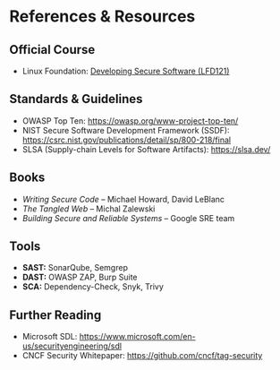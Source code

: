 # References & Resources

## Official Course
- Linux Foundation: [Developing Secure Software (LFD121)](https://training.linuxfoundation.org/training/developing-secure-software-lfd121/)

## Standards & Guidelines
- OWASP Top Ten: https://owasp.org/www-project-top-ten/  
- NIST Secure Software Development Framework (SSDF): https://csrc.nist.gov/publications/detail/sp/800-218/final  
- SLSA (Supply-chain Levels for Software Artifacts): https://slsa.dev/

## Books
- *Writing Secure Code* – Michael Howard, David LeBlanc  
- *The Tangled Web* – Michal Zalewski  
- *Building Secure and Reliable Systems* – Google SRE team

## Tools
- **SAST:** SonarQube, Semgrep  
- **DAST:** OWASP ZAP, Burp Suite  
- **SCA:** Dependency-Check, Snyk, Trivy  

## Further Reading
- Microsoft SDL: https://www.microsoft.com/en-us/securityengineering/sdl  
- CNCF Security Whitepaper: https://github.com/cncf/tag-security
